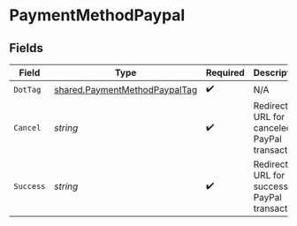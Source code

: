 # PaymentMethodPaypal


## Fields

| Field                                                                                 | Type                                                                                  | Required                                                                              | Description                                                                           | Example                                                                               |
| ------------------------------------------------------------------------------------- | ------------------------------------------------------------------------------------- | ------------------------------------------------------------------------------------- | ------------------------------------------------------------------------------------- | ------------------------------------------------------------------------------------- |
| `DotTag`                                                                              | [shared.PaymentMethodPaypalTag](../../../pkg/models/shared/paymentmethodpaypaltag.md) | :heavy_check_mark:                                                                    | N/A                                                                                   | paypal                                                                                |
| `Cancel`                                                                              | *string*                                                                              | :heavy_check_mark:                                                                    | Redirect URL for canceled PayPal transaction.                                         | www.example.com/handle_paypal_cancel                                                  |
| `Success`                                                                             | *string*                                                                              | :heavy_check_mark:                                                                    | Redirect URL for successful PayPal transaction.                                       | www.example.com/handle_paypal_success                                                 |